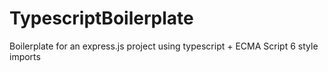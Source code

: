 # TypescriptBoilerplate

Boilerplate for an express.js project using typescript + ECMA Script 6 style imports
